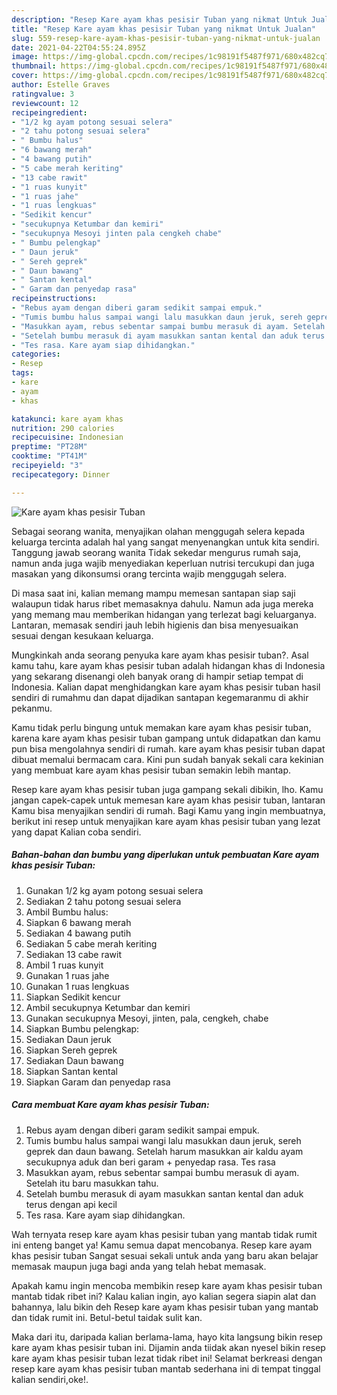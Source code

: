 ```yaml
---
description: "Resep Kare ayam khas pesisir Tuban yang nikmat Untuk Jualan"
title: "Resep Kare ayam khas pesisir Tuban yang nikmat Untuk Jualan"
slug: 559-resep-kare-ayam-khas-pesisir-tuban-yang-nikmat-untuk-jualan
date: 2021-04-22T04:55:24.895Z
image: https://img-global.cpcdn.com/recipes/1c98191f5487f971/680x482cq70/kare-ayam-khas-pesisir-tuban-foto-resep-utama.jpg
thumbnail: https://img-global.cpcdn.com/recipes/1c98191f5487f971/680x482cq70/kare-ayam-khas-pesisir-tuban-foto-resep-utama.jpg
cover: https://img-global.cpcdn.com/recipes/1c98191f5487f971/680x482cq70/kare-ayam-khas-pesisir-tuban-foto-resep-utama.jpg
author: Estelle Graves
ratingvalue: 3
reviewcount: 12
recipeingredient:
- "1/2 kg ayam potong sesuai selera"
- "2 tahu potong sesuai selera"
- " Bumbu halus"
- "6 bawang merah"
- "4 bawang putih"
- "5 cabe merah keriting"
- "13 cabe rawit"
- "1 ruas kunyit"
- "1 ruas jahe"
- "1 ruas lengkuas"
- "Sedikit kencur"
- "secukupnya Ketumbar dan kemiri"
- "secukupnya Mesoyi jinten pala cengkeh chabe"
- " Bumbu pelengkap"
- " Daun jeruk"
- " Sereh geprek"
- " Daun bawang"
- " Santan kental"
- " Garam dan penyedap rasa"
recipeinstructions:
- "Rebus ayam dengan diberi garam sedikit sampai empuk."
- "Tumis bumbu halus sampai wangi lalu masukkan daun jeruk, sereh geprek dan daun bawang. Setelah harum masukkan air kaldu ayam secukupnya aduk dan beri garam + penyedap rasa. Tes rasa"
- "Masukkan ayam, rebus sebentar sampai bumbu merasuk di ayam. Setelah itu baru masukkan tahu."
- "Setelah bumbu merasuk di ayam masukkan santan kental dan aduk terus dengan api kecil"
- "Tes rasa. Kare ayam siap dihidangkan."
categories:
- Resep
tags:
- kare
- ayam
- khas

katakunci: kare ayam khas 
nutrition: 290 calories
recipecuisine: Indonesian
preptime: "PT28M"
cooktime: "PT41M"
recipeyield: "3"
recipecategory: Dinner

---
```



![Kare ayam khas pesisir Tuban](https://img-global.cpcdn.com/recipes/1c98191f5487f971/680x482cq70/kare-ayam-khas-pesisir-tuban-foto-resep-utama.jpg)

Sebagai seorang wanita, menyajikan olahan menggugah selera kepada keluarga tercinta adalah hal yang sangat menyenangkan untuk kita sendiri. Tanggung jawab seorang  wanita Tidak sekedar mengurus rumah saja, namun anda juga wajib menyediakan keperluan nutrisi tercukupi dan juga masakan yang dikonsumsi orang tercinta wajib menggugah selera.

Di masa  saat ini, kalian memang mampu memesan santapan siap saji walaupun tidak harus ribet memasaknya dahulu. Namun ada juga mereka yang memang mau memberikan hidangan yang terlezat bagi keluarganya. Lantaran, memasak sendiri jauh lebih higienis dan bisa menyesuaikan sesuai dengan kesukaan keluarga. 



Mungkinkah anda seorang penyuka kare ayam khas pesisir tuban?. Asal kamu tahu, kare ayam khas pesisir tuban adalah hidangan khas di Indonesia yang sekarang disenangi oleh banyak orang di hampir setiap tempat di Indonesia. Kalian dapat menghidangkan kare ayam khas pesisir tuban hasil sendiri di rumahmu dan dapat dijadikan santapan kegemaranmu di akhir pekanmu.

Kamu tidak perlu bingung untuk memakan kare ayam khas pesisir tuban, karena kare ayam khas pesisir tuban gampang untuk didapatkan dan kamu pun bisa mengolahnya sendiri di rumah. kare ayam khas pesisir tuban dapat dibuat memalui bermacam cara. Kini pun sudah banyak sekali cara kekinian yang membuat kare ayam khas pesisir tuban semakin lebih mantap.

Resep kare ayam khas pesisir tuban juga gampang sekali dibikin, lho. Kamu jangan capek-capek untuk memesan kare ayam khas pesisir tuban, lantaran Kamu bisa menyajikan sendiri di rumah. Bagi Kamu yang ingin membuatnya, berikut ini resep untuk menyajikan kare ayam khas pesisir tuban yang lezat yang dapat Kalian coba sendiri.

<!--inarticleads1-->

##### Bahan-bahan dan bumbu yang diperlukan untuk pembuatan Kare ayam khas pesisir Tuban:

1. Gunakan 1/2 kg ayam potong sesuai selera
1. Sediakan 2 tahu potong sesuai selera
1. Ambil  Bumbu halus:
1. Siapkan 6 bawang merah
1. Sediakan 4 bawang putih
1. Sediakan 5 cabe merah keriting
1. Sediakan 13 cabe rawit
1. Ambil 1 ruas kunyit
1. Gunakan 1 ruas jahe
1. Gunakan 1 ruas lengkuas
1. Siapkan Sedikit kencur
1. Ambil secukupnya Ketumbar dan kemiri
1. Gunakan secukupnya Mesoyi, jinten, pala, cengkeh, chabe
1. Siapkan  Bumbu pelengkap:
1. Sediakan  Daun jeruk
1. Siapkan  Sereh geprek
1. Sediakan  Daun bawang
1. Siapkan  Santan kental
1. Siapkan  Garam dan penyedap rasa




<!--inarticleads2-->

##### Cara membuat Kare ayam khas pesisir Tuban:

1. Rebus ayam dengan diberi garam sedikit sampai empuk.
1. Tumis bumbu halus sampai wangi lalu masukkan daun jeruk, sereh geprek dan daun bawang. Setelah harum masukkan air kaldu ayam secukupnya aduk dan beri garam + penyedap rasa. Tes rasa
1. Masukkan ayam, rebus sebentar sampai bumbu merasuk di ayam. Setelah itu baru masukkan tahu.
1. Setelah bumbu merasuk di ayam masukkan santan kental dan aduk terus dengan api kecil
1. Tes rasa. Kare ayam siap dihidangkan.




Wah ternyata resep kare ayam khas pesisir tuban yang mantab tidak rumit ini enteng banget ya! Kamu semua dapat mencobanya. Resep kare ayam khas pesisir tuban Sangat sesuai sekali untuk anda yang baru akan belajar memasak maupun juga bagi anda yang telah hebat memasak.

Apakah kamu ingin mencoba membikin resep kare ayam khas pesisir tuban mantab tidak ribet ini? Kalau kalian ingin, ayo kalian segera siapin alat dan bahannya, lalu bikin deh Resep kare ayam khas pesisir tuban yang mantab dan tidak rumit ini. Betul-betul taidak sulit kan. 

Maka dari itu, daripada kalian berlama-lama, hayo kita langsung bikin resep kare ayam khas pesisir tuban ini. Dijamin anda tiidak akan nyesel bikin resep kare ayam khas pesisir tuban lezat tidak ribet ini! Selamat berkreasi dengan resep kare ayam khas pesisir tuban mantab sederhana ini di tempat tinggal kalian sendiri,oke!.

